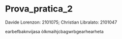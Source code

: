 # Prova_pratica_2
Davide Lorenzon: 2101075; Christian Libralato: 2101047



earbefbaknvijasa òlkmaihjcbagwrbgearhearheta
